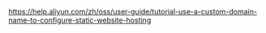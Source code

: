 https://help.aliyun.com/zh/oss/user-guide/tutorial-use-a-custom-domain-name-to-configure-static-website-hosting
